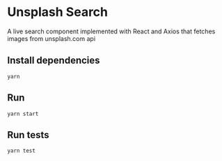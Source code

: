 # Unsplash Search

A live search component implemented with React and Axios that fetches images from unsplash.com api

## Install dependencies
```
yarn
```

## Run
```
yarn start
```

## Run tests
```
yarn test
```
